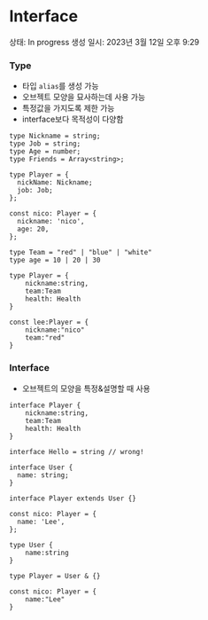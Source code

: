 # Interface

상태: In progress
생성 일시: 2023년 3월 12일 오후 9:29

### Type

- 타입 `alias`를 생성 가능
- 오브젝트 모양을 묘사하는데 사용 가능
- 특정값을 가지도록 제한 가능
- interface보다 목적성이 다양함

```tsx
type Nickname = string;
type Job = string;
type Age = number;
type Friends = Array<string>;

type Player = {
  nickName: Nickname;
  job: Job;
};

const nico: Player = {
  nickname: 'nico',
  age: 20,
};
```

```tsx
type Team = "red" | "blue" | "white"
type age = 10 | 20 | 30

type Player = {
	nickname:string,
	team:Team
	health: Health
}

const lee:Player = {
	nickname:"nico"
	team:"red"
}
```

### Interface

- 오브젝트의 모양을 특정&설명할 때 사용

```tsx
interface Player {
	nickname:string,
	team:Team
	health: Health
}

interface Hello = string // wrong!
```

```tsx
interface User {
  name: string;
}

interface Player extends User {}

const nico: Player = {
  name: 'Lee',
};
```

```tsx
type User {
	name:string
}

type Player = User & {}

const nico: Player = {
	name:"Lee"
}
```
